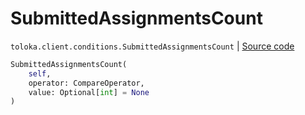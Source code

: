 # SubmittedAssignmentsCount
`toloka.client.conditions.SubmittedAssignmentsCount` | [Source code](https://github.com/Toloka/toloka-kit/blob/v1.2.3/src/client/conditions.py#L537)

```python
SubmittedAssignmentsCount(
    self,
    operator: CompareOperator,
    value: Optional[int] = None
)
```

